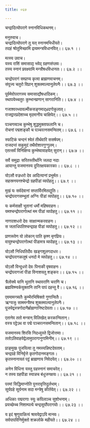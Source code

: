 ```yaml
---
title: ०६७

---
```

चन्द्रादित्योपरागे स्नानविधिकथनम्।  
  
मनुरुवाच।  
चन्द्रादित्योपरागे तु यत्‌ स्नानमभिधीयते।  
तदहं श्रोतुमिच्छामि द्रव्यमन्त्रविधानवित्।। ६७.१ ।।  
  
मत्स्य उवाच।  
यस्य राशिं समासाद्य भवेद्‌ ग्रहणसंप्लवः।  
तस्य स्नानं प्रवक्ष्यामि मन्त्रौषधविधानतः।। ६७.२ ।।  
  
चन्द्रोपरागं सम्प्राप्य कृत्वा ब्राह्मणवाचनम्।  
संपूज्य चतुरो विप्रान् शुक्लमाल्यानुलेपनैः।। ६७.३ ।।  
  
पूर्वमेवोपरागस्य समासाद्यौषधादिकम्।  
स्थापयेच्चतुरः कुम्भानव्रणान् सागरानिति।। ६७.४ ।।  
  
गजाश्वरथ्यावल्मीकसङ्गमाद्‌ध्रदगोकुलात्।  
राजद्वारप्रदेशाच्च मृदमानीय चाक्षिपेत्।। ६७.५ ।।  
  
पञ्चगव्यञ्च कुम्भेषु शुद्धमुक्ताफलानि च।  
रोचनां पद्मशङ्कौ च पञ्चरत्नसमन्वितम्।। ६७.६ ।।  
  
स्फटिकं चन्दनं श्वेतं तीर्थवारि ससर्षपम्।  
राजदन्तं सकुमुदं तथैवोशारगुग्गुलम्।  
एतत्सर्वं विनिक्षिप्य कुम्भेष्वावाहयेत् सुरान्।। ६७.७ ।।  
  
सर्वे समुद्राः सरितस्तीर्थानि जलदा नदाः  
आयान्तु यजमानस्य दुरितक्षयकारकाः।। ६७.८ ।।  
  
योऽसौ वज्रधरो देव आदित्यानां प्रभुर्मतः।  
सहस्रनयनश्चेन्द्रो ग्रहपीडां व्यपोहतु।। ६७.९ ।।  
  
मुखं यः सर्वदेवानां सप्तार्विरमितद्युतिः।  
चन्द्रोपरागसम्भूतां अग्निः पीडां व्यपोहतु।। ६७.१० ।।  
  
यः कर्मसाक्षी भूतानां धर्मो महिषवाहनः।  
यमश्चन्द्रोपरागोत्थां मम पीडां व्यपोहतु।। ६७.११ ।।  
  
नागपाशधरो देवः साक्षान्मकरवाहनः।  
स जलाधिपतिश्चन्द्रग्रह पीडां व्यपोहतु।। ६७.१२ ।।  
  
प्राणरूपेण यो लोकान् पाति कृष्ण मृगप्रियः।  
वायुश्चन्द्रोपरागोत्थां पीडामत्र व्यपोहतु।। ६७.१३ ।।  
  
योऽसौ निधिपतिर्देवः खङ्गशूलगदाधरः।  
चन्द्रोपरागकलुषं धनदो मे व्यपोहतु।। ६७.१४ ।।  
  
योऽसौ विन्दुधरो देवः पिनाकी वृषवाहनः।  
चन्द्रोपरागजां पीडा विनाशयतु शङ्करः।। ६७.१५ ।।  
  
त्रैलोक्ये यानि भूतानि स्थावराणि चराणि च।  
ब्रह्मविष्ण्वर्कयुक्तानि तानि पापं दहन्तु वै।। ६७.१६ ।।  
  
एवमामन्त्र्यतैः कुम्भैरभिषिक्तो गुणान्वितैः।  
ऋग्यजुः साममन्त्रैश्च शुक्लमाल्यानुलेपनैः।  
पूजयेद्वस्त्रगोदानैर्ब्राह्मणानिष्टदेवताः।। ६७.१७ ।।  
  
एतानेव ततो मन्त्रान् विलिखेत् करकान्वितान्।  
वस्त्र पट्टेऽथ वा पद्मे पञ्चरत्नसमन्वितान्।। ६७.१८ ।।  
  
यजमानस्य शिरसि निदध्युस्ते द्विजोत्तमाः।  
ततोऽतिवाहयेद्वेलामुपरागानुगामिनीम्।। ६७.१९ ।।  
  
प्राङ्‌मुखः पूजयित्वा तु नमस्यन्निष्टदेवताम्।  
चन्द्रग्रहे विनिर्वृत्ते कृतगोदानमङ्गलः।  
कृतस्नानायतं पट्टं ब्राह्मणाय निवेदयेत्।। ६७.२० ।।  
  
अनेन विधिना यस्तु ग्रहस्नानं समाचरेत्।  
न तस्य ग्रहपीडा स्यान्नच बंधुजनक्षयः।। ६७.२१ ।।  
  
परमां सिद्धिमाप्नोति पुनरावृत्तिदुर्लभाम्।  
सूर्यग्रहे सूर्यनाम सदा मन्त्रेषु कीर्तयेत्।। ६७.२२ ।।  
  
अधिकाः पद्मरागाः स्युः कपिलाञ्च सुशोभनाम्।  
प्रयच्छेच्च निशाम्पत्ये चन्द्रसूर्योपरागयोः।। ६७.२३ ।।  
  
य इदं श्रृणुयान्नित्यं श्रावयेद्वाऽपि मानवः।  
सर्वपापविनिर्मुक्तो शक्रलोके महीयते।। ६७.२४ ।।